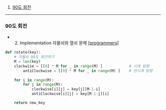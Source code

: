 1. [90도 회전](#90도-회전)

---



### 90도 회전

- 2. Implementation 자물쇠와 열쇠 문제 [[programmers]](https://school.programmers.co.kr/learn/courses/30/lessons/60059)

     

```python
def rotate(key):
    # 자물쇠 90도 회전하기
    M = len(key)
    clockwise = [[0] * M for _ in range(M) ]			# 시계 방향
		antiClockwise = [[0] * M for _ in range(M) ]	# 반시계 방향	
    
    for i in range(M):
        for j in range(M):
            clockwise[i][j] = key[j][M-1-i]		
            antiClockwise[i][j] = key[M-1-j][i]		

    return new_key
```